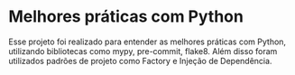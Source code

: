 # Melhores práticas com Python

Esse projeto foi realizado para entender as melhores práticas com Python, utilizando bibliotecas como mypy, pre-commit, flake8. Além disso
foram utilizados padrões de projeto como Factory e Injeção de Dependência.
